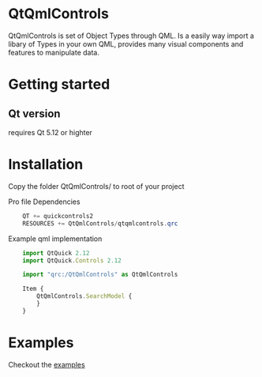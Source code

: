 # QtQmlControls
QtQmlControls is set of Object Types through QML.
Is a easily way import a libary of Types in your own QML, provides many visual
components and features to manipulate data.


# Getting started

## Qt version
requires Qt 5.12 or highter

Installation
=====

Copy the folder QtQmlControls/ to root of your project

Pro file Dependencies
```c#
    QT += quickcontrols2
    RESOURCES += QtQmlControls/qtqmlcontrols.qrc
```

Example qml implementation
```js
    import QtQuick 2.12
    import QtQuick.Controls 2.12

    import "qrc:/QtQmlControls" as QtQmlControls

    Item {
        QtQmlControls.SearchModel {
        }
    }
```

# Examples
Checkout the [examples](https://github.com/QtQmlControls/examples)
